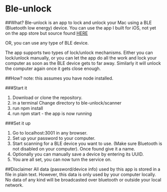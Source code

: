 # Ble-unlock

##What?
Ble-unlock is an app to lock and unlock your Mac using a BLE (Bluetooth low energy) device.
You can use the app I built for iOS, not yet on the app store but source found [HERE](https://github.com/Fredkr/ble-unlock-ios)

OR, you can use any type of BLE device.

The app supports two types of lock/unlock mechanisms. Either you can lock/unlock manually, or you can let the app do all the work and lock your computer as soon as the BLE device gets to far away. Similarly it will unlock the computer again once it gets close enough.

##How?
note: this assumes you have node installed.

###Start it
1. Download or clone the repository.
2. in a terminal Change directory to ble-unlock/scanner
3. run npm install
4. run npm start - the app is now running

###Set it up
1. Go to localhost:3001 in any browser.
2. Set up your password to your computer.
3. Start scanning for a BLE device you want to use. (Make sure Bluetooth is not disabled on your computer). Once found give it a name.
4. Optionally you can manually save a device by entering its UUID.
5. You are all set, you can now turn the service on.

##Disclaimer
All data (password/device info) used by this app is stored in a file in plain text. However, this data is only used by your computer locally. No data of any kind will be broadcasted over bluetooth or outside your local network.
